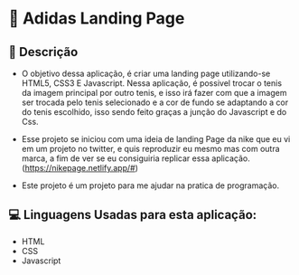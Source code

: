# 👟 Adidas Landing Page

## 📕 Descrição

- O objetivo dessa aplicação, é criar uma landing page utilizando-se HTML5, CSS3 E Javascript. Nessa aplicação, é possivel trocar o tenis da imagem principal por outro tenis, e isso irá fazer com que a imagem ser trocada pelo tenis selecionado e a cor de fundo se adaptando a cor do tenis escolhido, isso sendo feito graças a junção do Javascript e do Css.

- Esse projeto se iniciou com uma ideia de landing Page da nike que eu vi em um projeto no twitter, e quis reproduzir eu mesmo mas com outra marca, a fim de ver se eu consiguiria replicar essa aplicação. (https://nikepage.netlify.app/#)


- Este projeto é um projeto para me ajudar na pratica de programação.

## 💻 Linguagens Usadas para esta aplicação:

- HTML
- CSS 
- Javascript